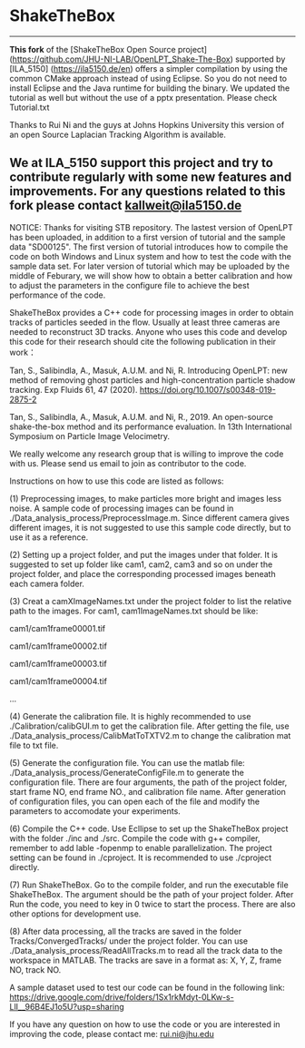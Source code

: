# ShakeTheBox
---
**This fork** of the [ShakeTheBox Open Source project] (https://github.com/JHU-NI-LAB/OpenLPT_Shake-The-Box) supported by [ILA_5150] (https://ila5150.de/en) offers a simpler compilation by using the common CMake approach instead of using Eclipse.
So you do not need to install Eclipse and the Java runtime for building the binary.
We updated the tutorial as well but without the use of a pptx presentation. Please check Tutorial.txt

Thanks to Rui Ni and the guys at Johns Hopkins University this version of an open Source Laplacian Tracking Algorithm is available.

We at ILA_5150 support this project and try to contribute regularly with some new features and improvements.
For any questions related to this fork please contact kallweit@ila5150.de
---

NOTICE: Thanks for visiting STB repository. The lastest version of OpenLPT has been uploaded, in addition to a first version of tutorial and the sample data "SD00125". The first version of tutorial introduces how to compile the code on both Windows and Linux system and how to test the code with the sample data set. For later version of tutorial which may be uploaded by the middle of Feburary, we will show how to obtain a better calibration and how to adjust the parameters in the configure file to achieve the best performance of the code.    

ShakeTheBox provides a C++ code for processing images in order to obtain tracks of particles seeded in the flow. Usually at least three cameras are needed to reconstruct 3D tracks. Anyone who uses this code and develop this code for their research should cite the following publication in their work：

Tan, S., Salibindla, A., Masuk, A.U.M. and Ni, R. Introducing OpenLPT: new method of removing ghost particles and high-concentration particle shadow tracking. Exp Fluids 61, 47 (2020). https://doi.org/10.1007/s00348-019-2875-2

Tan, S., Salibindla, A., Masuk, A.U.M. and Ni, R., 2019. An open-source shake-the-box method and its performance evaluation. In 13th International Symposium on Particle Image Velocimetry.

We really welcome any research group that is willing to improve the code with us. Please send us email to join as contributor to the code. 

Instructions on how to use this code are listed as follows:

(1) Preprocessing images, to make particles more bright and images less noise. A sample code of processing images can be found in  ./Data_analysis_process/PreprocessImage.m. Since different camera gives different images, it is not suggested to use this sample code directly, but to use it as a reference.

(2) Setting up a project folder, and put the images under that folder. It is suggested to set up folder like cam1, cam2, cam3 and so on under the project folder, and place the corresponding processed images beneath each camera folder.

(3) Creat a camXImageNames.txt under the project folder to list the relative path to the images. For cam1, cam1ImageNames.txt should be like:

cam1/cam1frame00001.tif

cam1/cam1frame00002.tif

cam1/cam1frame00003.tif

cam1/cam1frame00004.tif

...

(4) Generate the calibration file. It is highly recommended to use ./Calibration/calibGUI.m to get the calibration file. After getting the file, use ./Data_analysis_process/CalibMatToTXTV2.m to change the calibration mat file to txt file.

(5) Generate the configuration file. You can use the matlab file: ./Data_analysis_process/GenerateConfigFile.m to generate the configuration file. There are four arguments, the path of the project folder, start frame NO, end frame NO., and calibration file name. After generation of configuration files, you can open each of the file and modify the parameters to accomodate your experiments.

(6) Compile the C++ code. Use Ecllipse to set up the ShakeTheBox project with the folder ./inc and ./src. Compile the code with g++ compiler, remember to add lable -fopenmp to enable parallelization. The project setting can be found in ./cproject. It is recommended to use ./cproject directly.

(7) Run ShakeTheBox. Go to the compile folder, and run the executable file ShakeTheBox. The argument should be the path of your project folder. After Run the code, you need to key in 0 twice to start the process. There are also other options for development use. 

(8) After data processing, all the tracks are saved in the folder Tracks/ConvergedTracks/ under the project folder. You can use ./Data_analysis_process/ReadAllTracks.m to read all the track data to the workspace in MATLAB. The tracks are save in a format as: X, Y, Z, frame NO, track NO.

A sample dataset used to test our code can be found in the following link:
https://drive.google.com/drive/folders/1Sx1rkMdyt-0LKw-s-LlI__96B4EJ1o5U?usp=sharing

If you have any question on how to use the code or you are interested in improving the code, please contact me: rui.ni@jhu.edu
